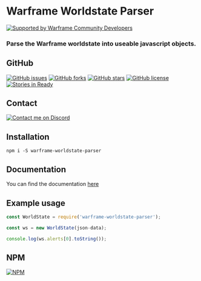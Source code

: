 # Warframe Worldstate Parser

[![Supported by Warframe Community Developers](https://raw.githubusercontent.com/Warframe-Community-Developers/banner/master/banner.png)](https://github.com/Warframe-Community-Developers "Supported by Warframe Community Developers")

### Parse the Warframe worldstate into useable javascript objects.


## GitHub
[![GitHub issues](https://img.shields.io/github/issues/Warframe-Community-Developers/warframe-worldstate-parser.svg)](https://github.com/aliasfalse/warframe-worldstate-parser/issues)
[![GitHub forks](https://img.shields.io/github/forks/Warframe-Community-Developers/warframe-worldstate-parser.svg)](https://github.com/aliasfalse/warframe-worldstate-parser/network)
[![GitHub stars](https://img.shields.io/github/stars/Warframe-Community-Developers/warframe-worldstate-parser.svg)](https://github.com/aliasfalse/warframe-worldstate-parser/stargazers)
[![GitHub license](https://img.shields.io/badge/license-MIT-blue.svg)](https://raw.githubusercontent.com/Warframe-Community-Developers/warframe-worldstate-parser/master/LICENSE)
[![Stories in Ready](https://badge.waffle.io/Warframe-Community-Developers/warframe-worldstate-parser.png?label=ready&title=Ready)](http://waffle.io/Warframe-Community-Developers/warframe-worldstate-parser) 

## Contact

[![Contact me on Discord](https://img.shields.io/badge/discord-Tobiah%238452-7289DA.svg)](https://discord.gg/bZgq6Pt "Contact me on Discord: Tobiah#8452")


## Installation
`npm i -S warframe-worldstate-parser`

## Documentation
You can find the documentation [here](https://Warframe-Community-Developers.github.io/warframe-worldstate-parser/)

## Example usage

```javascript
const WorldState = require('warframe-worldstate-parser');

const ws = new WorldState(json-data);

console.log(ws.alerts[0].toString());
```


## NPM
[![NPM](https://nodei.co/npm/warframe-worldstate-parser.png?downloads=true&downloadRank=true&stars=true)](https://nodei.co/npm/warframe-worldstate-parser/)
